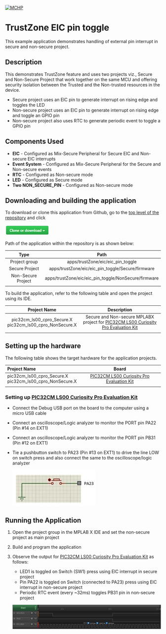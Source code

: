 [![MCHP](https://www.microchip.com/ResourcePackages/Microchip/assets/dist/images/logo.png)](https://www.microchip.com)

# TrustZone EIC pin toggle

This example application demonstrates handling of external pin interrupt in secure and non-secure project.

## Description

This demonstrates TrustZone feature and uses two projects viz., Secure and Non-Secure Project that work together on the same
MCU and offering security isolation between the Trusted and the Non-trusted resources in the device.

- Secure project uses an EIC pin to generate interrupt on rising edge and toggles the LED
- Non-secure project uses an EIC pin to generate interrupt on rising edge and toggle an GPIO pin
- Non-secure project also uses RTC to generate periodic event to toggle a GPIO pin

## Components Used

- **EIC** - Configured as Mix-Secure Peripheral for Secure EIC and Non-secure EIC interrupts
- **Event System** - Configured as Mix-Secure Peripheral for the Secure and Non-secure events
- **RTC** - Configured as Non-secure mode
- **LED** - Configured as Secure mode
- **Two NON_SECURE_PIN** - Configured as Non-secure mode

## Downloading and building the application

To download or clone this application from Github, go to the [top level of the repository](https://github.com/Microchip-MPLAB-Harmony/csp_apps_pic32cm_le00_ls00) and click

![clone](../../../../docs/images/clone.png)

Path of the application within the repository is as shown below:

| Type        | Path                         |
|:-----------:|:----------------------------:|
| Project group | apps/trustZone/eic/eic_pin_toggle |
|Secure Project|  apps/trustZone/eic/eic_pin_toggle/Secure/firmware |
|Non-Secure Project|  apps/trustZone/eic/eic_pin_toggle/NonSecure/firmware |
||||

To build the application, refer to the following table and open the project using its IDE.

| Project Name      | Description                                    |
| :-----------------: | :----------------------------------------------: |
| pic32cm_ls00_cpro_Secure.X <br> pic32cm_ls00_cpro_NonSecure.X | Secure and Non-secure MPLABX project for [PIC32CM LS00 Curiosity Pro Evaluation Kit]() |
|||

## Setting up the hardware

The following table shows the target hardware for the application projects.

| Project Name| Board|
|:---------|:---------:|
| pic32cm_ls00_cpro_Secure.X <br> pic32cm_ls00_cpro_NonSecure.X | [PIC32CM LS00 Curiosity Pro Evaluation Kit]() |
|||

### Setting up [PIC32CM LS00 Curiosity Pro Evaluation Kit]()

- Connect the Debug USB port on the board to the computer using a micro USB cable
- Connect an oscilloscope/Logic analyzer to monitor the PORT pin PA22 (Pin #14 on EXT1)
- Connect an oscilloscope/Logic analyzer to monitor the PORT pin PB31 (Pin #12 on EXT1)
- Tie a pushbutton switch to PA23 (Pin #13 on EXT1) to drive the line LOW on switch press and also connect the same to the oscilloscope/logic analyzer

  ![push_button](images/push_button_to_eic.png)

## Running the Application

1. Open the project group in the MPLAB X IDE and set the non-secure project as main project
2. Build and program the application
3. Observe the output for [PIC32CM LS00 Curiosity Pro Evaluation Kit]() as follows:
    - LED1 is toggled on Switch (SW1) press using EIC interrupt in secure project
    - Pin PA22 is toggled on Switch (connected to PA23) press using EIC interrupt in non-secure project
    - Periodic RTC event (every ~32ms) toggles PB31 pin in non-secure project

    ![output](images/output_eic_pin_toggle.png)